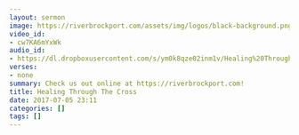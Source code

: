```yaml
---
layout: sermon
image: https://riverbrockport.com/assets/img/logos/black-background.png
video_id:
- cw7KA6mYxWk
audio_id:
- https://dl.dropboxusercontent.com/s/ym0k8qze02inm1v/Healing%20Through%20The%20Cross.mp3?dl=0
verses:
- none
summary: Check us out online at https://riverbrockport.com!
title: Healing Through The Cross
date: 2017-07-05 23:11
categories: []
tags: []
---
```

